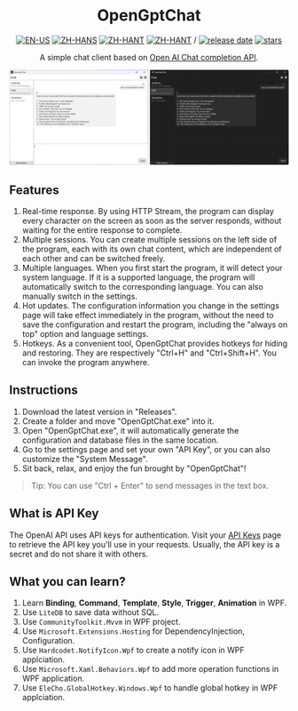 <div align=center>

# OpenGptChat 

[![EN-US](https://img.shields.io/badge/EN-US-blue)](README.md) [![ZH-HANS](https://img.shields.io/badge/中文-简体-red)](README_ZH-HANS.md) [![ZH-HANT](https://img.shields.io/badge/中文-繁体-red)](README_ZH-HANT.md) [![ZH-HANT](https://img.shields.io/badge/TR-TR-red)](README_TR.md) / [![release date](https://img.shields.io/github/release-date/SlimeNull/OpenGptChat)](https://github.com/SlimeNull/OpenGptChat/releases) [![stars](https://img.shields.io/github/stars/SlimeNull/OpenGptChat?style=flat)](https://github.com/SlimeNull/OpenGptChat/pulse)

A simple chat client based on [Open AI Chat completion API](https://platform.openai.com/docs/guides/chat).

![Preview](assets/preview3_en.png)

</div>

## Features

1. Real-time response. By using HTTP Stream, the program can display every character on the screen as soon as the server responds, without waiting for the entire response to complete.
2. Multiple sessions. You can create multiple sessions on the left side of the program, each with its own chat content, which are independent of each other and can be switched freely.
3. Multiple languages. When you first start the program, it will detect your system language. If it is a supported language, the program will automatically switch to the corresponding language. You can also manually switch in the settings.
4. Hot updates. The configuration information you change in the settings page will take effect immediately in the program, without the need to save the configuration and restart the program, including the "always on top" option and language settings.
5. Hotkeys. As a convenient tool, OpenGptChat provides hotkeys for hiding and restoring. They are respectively "Ctrl+H" and "Ctrl+Shift+H". You can invoke the program anywhere.

## Instructions

1. Download the latest version in "Releases".
2. Create a folder and move "OpenGptChat.exe" into it.
3. Open "OpenGptChat.exe", it will automatically generate the configuration and database files in the same location.
4. Go to the settings page and set your own "API Key", or you can also customize the "System Message".
5. Sit back, relax, and enjoy the fun brought by "OpenGptChat"!

> Tip: You can use "Ctrl + Enter" to send messages in the text box.

## What is API Key

The OpenAI API uses API keys for authentication. Visit your [API Keys](https://platform.openai.com/account/api-keys) page to retrieve the API key you'll use in your requests. Usually, the API key is a secret and do not share it with others.

## What you can learn?

1. Learn **Binding**, **Command**, **Template**, **Style**, **Trigger**, **Animation** in WPF.
2. Use `LiteDB` to save data without SQL.
3. Use `CommunityToolkit.Mvvm` in WPF project.
4. Use `Microsoft.Extensions.Hosting` for DependencyInjection, Configuration.
5. Use `Hardcodet.NotifyIcon.Wpf` to create a notify icon in WPF applciation.
6. Use `Microsoft.Xaml.Behaviors.Wpf` to add more operation functions in WPF application.
7. Use `EleCho.GlobalHotkey.Windows.Wpf` to handle global hotkey in WPF applciation.
